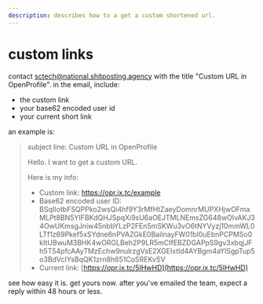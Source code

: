 ```yaml
---
description: describes how to a get a custom shortened url.
---
```


# custom links

contact sctech@national.shitposting.agency with the title "Custom URL in OpenProfile". in the email, include:

* the custom link
* your base62 encoded user id
* your current short link

an example is:

> subject line: Custom URL in OpenProfile
>
>
>
> Hello. I want to get a custom URL.
>
> Here is my info:
>
> * Custom link: https://opr.ix.tc/example
> * Base62 encoded user ID: BSqIIotbFSQPPko2wsQi4hf9Y3rMfHtZaeyDomnrMUPXHjwOFmaMLPt8BN5YIFBKdQHJSpqXi9sU6aOEJTMLNEmsZG648wOIvAKJ34OwUKmsgJniw45nbbYLzP2FEn5mSKWu3vO6tNYVyzj10mmWL0LTf1z69Pkef5xSYdne6nPVAZGkE0BaiInayFW01bl0uEbnPCPMSo0kItUBwuM3BHK4wORGLBeh2P9LR5mCIfEBZDGAPpS9gv3xbqjJFh5T54pfcAAyTMzEchw9nulrzgVsE2XGEIxtld4AYBgm4aYlSgpTup5o3BdVcIYsBqQK1zrn8h651CoSREKvSV
> * Current link: [https://opr.ix.tc/5IHwHD](https://opr.ix.tc/5IHwHD)

see how easy it is. get yours now. after you've emailed the team, expect a reply within 48 hours or less.
